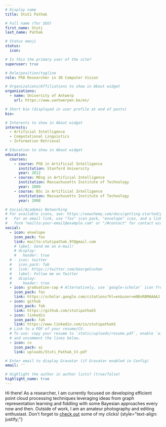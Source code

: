 ```yaml
---
# Display name
title: Stuti Pathak

# Full name (for SEO)
first_name: Stuti
last_name: Pathak

# Status emoji
status:
  icon: 

# Is this the primary user of the site?
superuser: true

# Role/position/tagline
role: PhD Researcher in 3D Computer Vision

# Organizations/Affiliations to show in About widget
organizations:
  - name: University of Antwerp
    url: https://www.uantwerpen.be/en/

# Short bio (displayed in user profile at end of posts)
bio: 

# Interests to show in About widget
interests:
  - Artificial Intelligence
  - Computational Linguistics
  - Information Retrieval

# Education to show in About widget
education:
  courses:
    - course: PhD in Artificial Intelligence
      institution: Stanford University
      year: 2012
    - course: MEng in Artificial Intelligence
      institution: Massachusetts Institute of Technology
      year: 2009
    - course: BSc in Artificial Intelligence
      institution: Massachusetts Institute of Technology
      year: 2008

# Social/Academic Networking
# For available icons, see: https://wowchemy.com/docs/getting-started/page-builder/#icons
#   For an email link, use "fas" icon pack, "envelope" icon, and a link in the
#   form "mailto:your-email@example.com" or "/#contact" for contact widget.
social:
  - icon: envelope
    icon_pack: fas
    link: mailto:stutipathak.97@gmail.com
    # label: Send me an e-mail!
    # display:
    #   header: true
  # - icon: twitter
  #   icon_pack: fab
  #   link: https://twitter.com/GeorgeCushen
  #   label: Follow me on Twitter
  #   display:
  #     header: true
  - icon: graduation-cap # Alternatively, use `google-scholar` icon from `ai` icon pack
    icon_pack: fas
    link: https://scholar.google.com/citations?hl=en&user=m0BxRBMAAAAJ
  - icon: github
    icon_pack: fab
    link: https://github.com/stutipathak5
  - icon: linkedin
    icon_pack: fab
    link: https://www.linkedin.com/in/stutipathak5
  # Link to a PDF of your resume/CV.
  # To use: copy your resume to `static/uploads/resume.pdf`, enable `ai` icons in `params.yaml`,
  # and uncomment the lines below.
  - icon: cv
    icon_pack: ai
    link: uploads/Stuti_Pathak_CV.pdf

# Enter email to display Gravatar (if Gravatar enabled in Config)
email: ''

# Highlight the author in author lists? (true/false)
highlight_name: true
---
```


Hi there! As a researcher, I am currently focused on developing efficient point cloud processing techniques leveraging ideas from graph representation learning and fiddling with some Bayesian approaches every now and then. Outside of work, I am an amateur photography and editing enthusiast. Don't forget to [check out](#mm) some of my clicks!
{style="text-align: justify;"}
